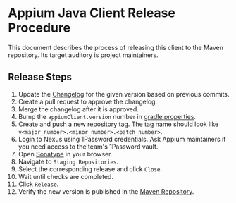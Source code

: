 # Appium Java Client Release Procedure

This document describes the process of releasing this client to the Maven repository.
Its target auditory is project maintainers.

## Release Steps

1. Update the [Changelog](../CHANGELOG.md) for the given version based on previous commits.
1. Create a pull request to approve the changelog.
1. Merge the changelog after it is approved.
1. Bump the `appiumClient.version` number in [gradle.properties](../gradle.properties).
1. Create and push a new repository tag. The tag name should look like 
  `v<major_number>.<minor_number>.<patch_number>`. 
1. Login to Nexus using 1Password credentials. Ask Appium maintainers
  if you need access to the team's 1Password vault.
1. Open [Sonatype](https://oss.sonatype.org/#welcome) in your browser.
1. Navigate to `Staging Repositories`. 
1. Select the corresponding release and click `Close`.
1. Wait until checks are completed.
1. Click `Release`.
1. Verify the new version is published in the 
  [Maven Repository](https://mvnrepository.com/artifact/io.appium/java-client).
